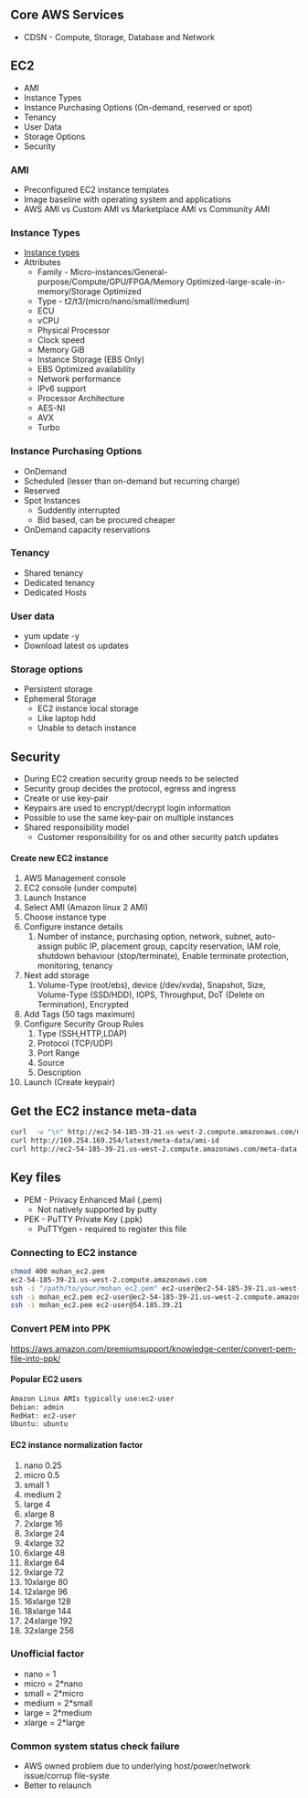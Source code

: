 ## Core AWS Services

* CDSN - Compute, Storage, Database and Network

## EC2
* AMI
* Instance Types
* Instance Purchasing Options (On-demand, reserved or spot)
* Tenancy
* User Data
* Storage Options
* Security


### AMI
* Preconfigured EC2 instance templates
* Image baseline with operating system and applications
* AWS AMI vs Custom AMI vs Marketplace AMI vs Community AMI


### Instance Types
* [Instance types](https://aws.amazon.com/ec2/instance-types/)
* Attributes
  * Family - Micro-instances/General-purpose/Compute/GPU/FPGA/Memory Optimized-large-scale-in-memory/Storage Optimized
  * Type - t2/t3/(micro/nano/small/medium)
  * ECU
  * vCPU
  * Physical Processor
  * Clock speed
  * Memory GiB
  * Instance Storage (EBS Only)
  * EBS Optimized availability
  * Network performance
  * IPv6 support
  * Processor Architecture
  * AES-NI
  * AVX
  * Turbo


### Instance Purchasing Options
* OnDemand
* Scheduled (lesser than on-demand but recurring charge)
* Reserved
* Spot Instances
  * Suddently interrupted
  * Bid based, can be procured cheaper
* OnDemand capacity reservations


### Tenancy
* Shared tenancy
* Dedicated tenancy
* Dedicated Hosts

### User data
* yum update -y
* Download latest os updates


### Storage options
* Persistent storage
* Ephemeral Storage
  * EC2 instance local storage
  * Like laptop hdd
  * Unable to detach instance


## Security
* During EC2 creation security group needs to be selected
* Security group decides the protocol, egress and ingress
* Create or use key-pair
* Keypairs are used to encrypt/decrypt login information
* Possible to use the same key-pair on multiple instances
* Shared responsibility model
  * Customer responsibility for os and other security patch updates


#### Create new EC2 instance
1. AWS Management console  
1. EC2 console (under compute)
1. Launch Instance
1. Select AMI (Amazon linux 2 AMI)
1. Choose instance type
1. Configure instance details
   1. Number of instance, purchasing option, network, subnet, auto-assign public IP, placement group, capcity reservation, IAM role, shutdown behaviour (stop/terminate), Enable terminate protection, monitoring, tenancy
1. Next add storage
   1. Volume-Type (root/ebs), device (/dev/xvda), Snapshot, Size, Volume-Type (SSD/HDD), IOPS, Throughput, DoT (Delete on Termination), Encrypted
1. Add Tags (50 tags maximum)
1. Configure Security Group Rules
   1. Type (SSH,HTTP,LDAP)
   1. Protocol (TCP/UDP)
   1. Port Range
   1. Source
   1. Description
1. Launch (Create keypair)


## Get the EC2 instance meta-data
```bash
curl  -w "\n" http://ec2-54-185-39-21.us-west-2.compute.amazonaws.com/meta-data
curl http://169.254.169.254/latest/meta-data/ami-id
curl http://ec2-54-185-39-21.us-west-2.compute.amazonaws.com/meta-data
```


## Key files

* PEM - Privacy Enhanced Mail (.pem)
  * Not natively supported by putty
* PEK - PuTTY Private Key (.ppk)
  * PuTTYgen - required to register this file

### Connecting to EC2 instance
```bash
chmod 400 mohan_ec2.pem
ec2-54-185-39-21.us-west-2.compute.amazonaws.com
ssh -i "/path/to/your/mohan_ec2.pem" ec2-user@ec2-54-185-39-21.us-west-2.compute.amazonaws.com
ssh -i mohan_ec2.pem ec2-user@ec2-54-185-39-21.us-west-2.compute.amazonaws.com
ssh -i mohan_ec2.pem ec2-user@54.185.39.21
```


### Convert PEM into PPK

https://aws.amazon.com/premiumsupport/knowledge-center/convert-pem-file-into-ppk/

#### Popular EC2 users
```bash
Amazon Linux AMIs typically use:ec2-user
Debian: admin
RedHat: ec2-user
Ubuntu: ubuntu
```

#### EC2 instance normalization factor
1. nano  0.25
1. micro 0.5
1. small 1
1. medium 2
1. large 4
1. xlarge 8
1. 2xlarge 16
1. 3xlarge 24
1. 4xlarge 32
1. 6xlarge 48
1. 8xlarge 64
1. 9xlarge 72
1. 10xlarge 80
1. 12xlarge 96
1. 16xlarge 128
1. 18xlarge 144
1. 24xlarge 192
1. 32xlarge 256


### Unofficial factor
* nano = 1
* micro = 2*nano
* small = 2*micro
* medium = 2*small
* large = 2*medium
* xlarge = 2*large


### Common system status check failure
* AWS owned problem due to underlying host/power/network issue/corrup file-syste
* Better to relaunch
